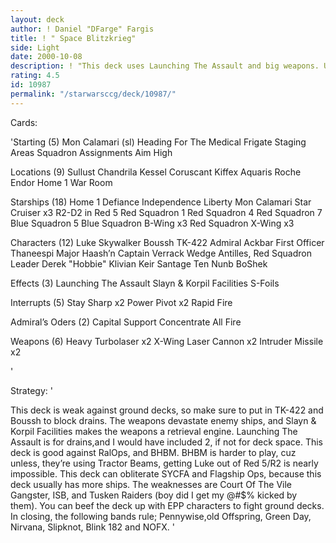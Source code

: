 ```yaml
---
layout: deck
author: ! Daniel "DFarge" Fargis
title: ! " Space Blitzkrieg"
side: Light
date: 2000-10-08
description: ! "This deck uses Launching The Assault and big weapons. Undercover spies prevent ground drains. Just sit back and watch the smoldering wrecks of Star Destroyers"
rating: 4.5
id: 10987
permalink: "/starwarsccg/deck/10987/"
---
```

Cards: 

'Starting (5)
Mon Calamari (sl)
Heading For The Medical Frigate
Staging Areas
Squadron Assignments
Aim High

Locations (9)
Sullust
Chandrila
Kessel
Coruscant
Kiffex
Aquaris
Roche
Endor
Home 1 War Room

Starships (18)
Home 1
Defiance
Independence
Liberty
Mon Calamari Star Cruiser x3
R2-D2 in Red 5
Red Squadron 1
Red Squadron 4
Red Squadron 7
Blue Squadron 5
Blue Squadron B-Wing x3
Red Squadron X-Wing x3

Characters (12)
Luke Skywalker
Boussh
TK-422
Admiral Ackbar
First Officer Thaneespi
Major Haash’n
Captain Verrack
Wedge Antilles, Red Squadron Leader
Derek "Hobbie" Klivian
Keir Santage
Ten Nunb
BoShek

Effects (3)
Launching The Assault
Slayn & Korpil Facilities
S-Foils

Interrupts (5)
Stay Sharp x2
Power Pivot x2
Rapid Fire

Admiral’s Oders (2)
Capital Support
Concentrate All Fire

Weapons (6)
Heavy Turbolaser x2
X-Wing Laser Cannon x2
Intruder Missile x2

'

Strategy: '

This deck is weak against ground decks, so make sure to put in TK-422 and Boussh to block drains. The weapons devastate enemy ships, and Slayn & Korpil Facilities makes the weapons a retrieval engine. Launching The Assault is for drains,and I would have included 2, if not for deck space. This deck is good against RalOps, and BHBM. BHBM is harder to play, cuz unless, they’re using Tractor Beams, getting Luke out of Red 5/R2 is nearly impossible. This deck can obliterate SYCFA and Flagship Ops, because this deck usually has more ships. The weaknesses are Court Of The Vile Gangster, ISB, and Tusken Raiders (boy did I get my @#$% kicked by them). You can beef the deck up with EPP characters to fight ground decks. In closing, the following bands rule; Pennywise,old Offspring, Green Day, Nirvana, Slipknot, Blink 182 and NOFX.  '
